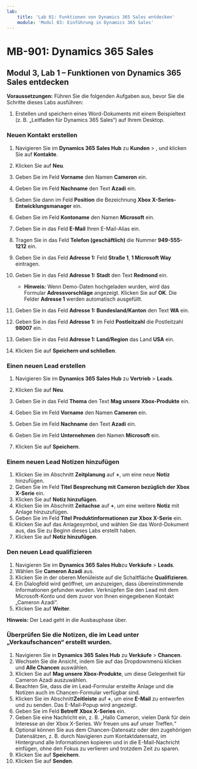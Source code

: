 ```yaml
---
lab:
    title: 'Lab 01: Funktionen von Dynamics 365 Sales entdecken'
    module: 'Modul 03: Einführung in Dynamics 365 Sales'
---
```


# MB-901: Dynamics 365 Sales
## Modul 3, Lab 1 – Funktionen von Dynamics 365 Sales entdecken

**Voraussetzungen:** Führen Sie die folgenden Aufgaben aus, bevor Sie die Schritte dieses Labs ausführen:

1. Erstellen und speichern eines Word-Dokuments mit einem Beispieltext (z. B. „Leitfaden für Dynamics 365 Sales“) auf Ihrem Desktop.

### Neuen Kontakt erstellen

1. Navigieren Sie im **Dynamics 365 Sales Hub** zu **Kunden** > , und klicken Sie auf **Kontakte**.
1. Klicken Sie auf **Neu**.
1. Geben Sie im Feld **Vorname** den Namen **Cameron** ein.
1. Geben Sie im Feld **Nachname** den Text **Azadi** ein.
1. Geben Sie dann im Feld **Position** die Bezeichnung **Xbox X-Series-Entwicklungsmanager** ein.
1. Geben Sie im Feld **Kontoname** den Namen **Microsoft** ein.
1. Geben Sie in das Feld **E-Mail** Ihren E-Mail-Alias ein.
1. Tragen Sie in das Feld **Telefon (geschäftlich)** die Nummer **949-555-1212** ein.
1. Geben Sie in das Feld **Adresse 1:** Feld **Straße 1**, **1 Microsoft Way** eintragen.
1. Geben Sie in das Feld **Adresse 1: Stadt** den Text **Redmond** ein.
    - **Hinweis:** Wenn Demo-Daten hochgeladen wurden, wird das Formular **Adressvorschläge** angezeigt. Klicken Sie auf **OK**. Die Felder **Adresse 1** werden automatisch ausgefüllt. 
1. Geben Sie in das Feld **Adresse 1: Bundesland/Kanton** den Text **WA** ein.
1. Geben Sie in das Feld **Adresse 1:** im Feld **Postleitzahl** die Postleitzahl **98007** ein.
1. Geben Sie in das Feld **Adresse 1: Land/Region** das Land **USA** ein.

1. Klicken Sie auf **Speichern und schließen**.

### Einen neuen Lead erstellen

1. Navigieren Sie im **Dynamics 365 Sales Hub** zu **Vertrieb** > **Leads**.
1. Klicken Sie auf **Neu**.
1. Geben Sie in das Feld **Thema** den Text **Mag unsere Xbox-Produkte** ein.
1. Geben Sie im Feld **Vorname** den Namen **Cameron** ein.
1. Geben Sie im Feld **Nachname** den Text **Azadi** ein.
1. Geben Sie im Feld **Unternehmen** den Namen **Microsoft** ein.

1. Klicken Sie auf **Speichern**.

### Einem neuen Lead Notizen hinzufügen

1. Klicken Sie im Abschnitt **Zeitplanung** auf **+**, um eine neue **Notiz** hinzufügen.
1. Geben Sie im Feld **Titel** **Besprechung mit Cameron bezüglich der Xbox X-Serie** ein.
1. Klicken Sie auf **Notiz hinzufügen**.
1. Klicken Sie im Abschnitt **Zeitachse** auf **+**, um eine weitere **Notiz** mit Anlage hinzuzufügen.
1. Geben Sie im Feld **Titel** **Produktinformationen zur Xbox X-Serie** ein.
1. Klicken Sie auf das Anlagesymbol, und wählen Sie das Word-Dokument aus, das Sie zu Beginn dieses Labs erstellt haben.
1. Klicken Sie auf **Notiz hinzufügen**.

### Den neuen Lead qualifizieren

1. Navigieren Sie im **Dynamics 365 Sales Hub**zu **Verkäufe** > **Leads**.
1. Wählen Sie **Cameron Azadi** aus.
1. Klicken Sie in der oberen Menüleiste auf die Schaltfläche **Qualifizieren**.
1. Ein Dialogfeld wird geöffnet, um anzuzeigen, dass übereinstimmende Informationen gefunden wurden.  Verknüpfen Sie den Lead mit dem Microsoft-Konto und dem zuvor von Ihnen eingegebenen Kontakt „Cameron Azadi“.
1. Klicken Sie auf **Weiter**.

**Hinweis:** Der Lead geht in die Ausbauphase über.

### Überprüfen Sie die Notizen, die im Lead unter „Verkaufschancen“ erstellt wurden.

1. Navigieren Sie in **Dynamics 365 Sales Hub** zu **Verkäufe** > **Chancen**.
1. Wechseln Sie die Ansicht, indem Sie auf das Dropdownmenü klicken und **Alle Chancen** auswählen.
1. Klicken Sie auf **Mag unsere Xbox-Produkte**, um diese Gelegenheit für Cameron Azadi auszuwählen.
1. Beachten Sie, dass die im Lead-Formular erstellte Anlage und die Notizen auch im Chancen-Formular verfügbar sind. 
1. Klicken Sie im Abschnitt**Zeitleiste** auf **+**, um eine **E-Mail** zu entwerfen und zu senden. Das E-Mail-Popup wird angezeigt.
1. Geben Sie im Feld **Betreff** **Xbox X-Series** ein.
1. Geben Sie eine Nachricht ein, z. B. „Hallo Cameron, vielen Dank für dein Interesse an der Xbox X-Series. Wir freuen uns auf unser Treffen.“ 
1. Optional können Sie aus dem Chancen-Datensatz oder den zugehörigen Datensätzen, z. B. durch Navigieren zum Kontaktdatensatz, im Hintergrund alle Informationen kopieren und in die E-Mail-Nachricht einfügen, ohne den Fokus zu verlieren und trotzdem Zeit zu sparen.
1. Klicken Sie auf **Speichern**.
1. Klicken Sie auf **Senden**.




